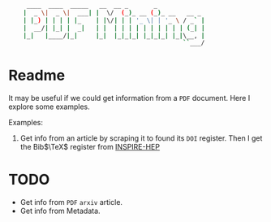 
```bash
     ____  ____  _____   __  __ _       _
    |  _ \|  _ \|  ___| |  \/  (_)_ __ (_)_ __   __ _
    | |_) | | | | |_    | |\/| | | '_ \| | '_ \ / _` |
    |  __/| |_| |  _|   | |  | | | | | | | | | | (_| |
    |_|   |____/|_|     |_|  |_|_|_| |_|_|_| |_|\__, |
                                                ``___/
```

# Readme

It may be useful if we could get information from a `PDF` document.
Here I explore some examples.

Examples:

1. Get info from an article by scraping it to found its `DOI` register.
   Then I get the Bib$\TeX$ register from [INSPIRE-HEP]( https://inspirehep.net/)

# TODO

- Get info from `PDF` `arxiv` article.
- Get info from Metadata.
